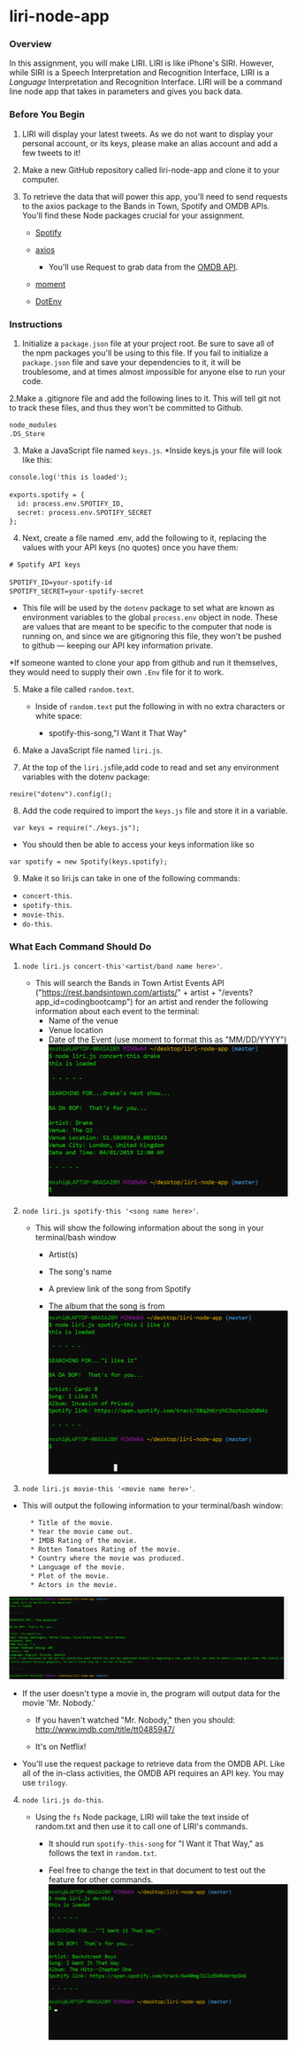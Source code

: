 # liri-node-app



### Overview

In this assignment, you will make LIRI. LIRI is like iPhone's SIRI. However, while SIRI is a Speech Interpretation and Recognition Interface, LIRI is a _Language_ Interpretation and Recognition Interface. LIRI will be a command line node app that takes in parameters and gives you back data.

### Before You Begin

1. LIRI will display your latest tweets. As we do not want to display your personal account, or its keys, please make an alias account and add a few tweets to it!

2. Make a new GitHub repository called liri-node-app and clone it to your computer.

3. To retrieve the data that will power this app, you'll need to send requests to the axios package to the Bands in Town, Spotify and OMDB APIs. You'll find these Node packages crucial for your assignment.
   * [Spotify](https://www.npmjs.com/package/node-spotify-api)
   
   * [axios](https://www.npmjs.com/package/axios)
     
     * You'll use Request to grab data from the [OMDB API](http://www.omdbapi.com).
   * [moment](https://www.npmjs.com/package/moment)
   * [DotEnv](https://www.npmjs.com/package/DotEnv)
### Instructions

1. Initialize a `package.json` file at your project root. Be sure to save all of the npm packages you'll be using to this file. If you fail to initialize a `package.json` file and save your dependencies to it, it will be troublesome, and at times almost impossible for anyone else to run your code.

2.Make a .gitignore file and add the following lines to it. This will tell git not to track these files, and thus they won't be committed to Github.
```
node_modules
.DS_Store
```

3. Make a JavaScript file named `keys.js`. 
*Inside keys.js your file will look like this:

```
console.log('this is loaded');

exports.spotify = {
  id: process.env.SPOTIFY_ID,
  secret: process.env.SPOTIFY_SECRET
};

```

4. Next, create a file named .env, add the following to it, replacing the values with your API keys (no quotes) once you have them:

```
# Spotify API keys

SPOTIFY_ID=your-spotify-id
SPOTIFY_SECRET=your-spotify-secret

```

   * This file will be used by the `dotenv` package to set what are known as environment variables to the global `process.env` object in node. These are values that are meant to be specific to the computer that node is running on, and since we are gitignoring this file, they won't be pushed to github — keeping our API key information private.

   *If someone wanted to clone your app from github and run it themselves, they would need to supply their own `.Env` file for it to work.
   
   

5. Make a file called `random.text`.

   * Inside of `random.text` put the following in with no extra characters or white space:
     
     * spotify-this-song,"I Want it That Way"

6. Make a JavaScript file named `liri.js`.

7. At the top of the `liri.js`file,add code to read and set any environment variables with the dotenv package:
```
reuire("dotenv").config();
```
8. Add the code required to import the `keys.js` file and store it in a variable.
```
 var keys = require("./keys.js");
```

   * You should then be able to access your keys information like so
   ```
   var spotify = new Spotify(keys.spotify);
   ```
  9. Make it so liri.js can take in one of the following commands:

   * `concert-this`.
   * `spotify-this`.
   * `movie-this`.
   * `do-this`.

### What Each Command Should Do

1. `node liri.js concert-this'<artist/band name here>'`.

   * This will search the Bands in Town Artist Events API ("https://rest.bandsintown.com/artists/" + artist + "/events?app_id=codingbootcamp") for an artist and render the following information about each event to the terminal:
      * Name of the venue
      * Venue location
      * Date of the Event (use moment to format this as "MM/DD/YYYY")
![Log Output](screenshots/image1.png)

2. `node liri.js spotify-this '<song name here>'`.

   * This will show the following information about the song in your terminal/bash window
     
     * Artist(s)
     
     * The song's name
     
     * A preview link of the song from Spotify
     
     * The album that the song is from
![Log Output](screenshots/image2.png)

 3. `node liri.js movie-this '<movie name here>'`.

   * This will output the following information to your terminal/bash window:

     ```
       * Title of the movie.
       * Year the movie came out.
       * IMDB Rating of the movie.
       * Rotten Tomatoes Rating of the movie.
       * Country where the movie was produced.
       * Language of the movie.
       * Plot of the movie.
       * Actors in the movie.
     ```
![Log Output](screenshots/image3.png)
   * If the user doesn't type a movie in, the program will output data for the movie 'Mr. Nobody.'
     
     * If you haven't watched "Mr. Nobody," then you should: <http://www.imdb.com/title/tt0485947/>
     
     * It's on Netflix!
   
   * You'll use the request package to retrieve data from the OMDB API. Like all of the in-class activities, the OMDB API requires an API key. You may use `trilogy`.

4. `node liri.js do-this`.
   
   * Using the `fs` Node package, LIRI will take the text inside of random.txt and then use it to call one of LIRI's commands.
     
     * It should run `spotify-this-song` for "I Want it That Way," as follows the text in `random.txt`.
     
     * Feel free to change the text in that document to test out the feature for other commands.
     ![Log Output](screenshots/image4.png)


